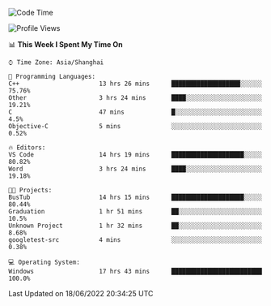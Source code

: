 <!--START_SECTION:waka-->
![Code Time](http://img.shields.io/badge/Code%20Time-134%20hrs%2049%20mins-blue)

![Profile Views](http://img.shields.io/badge/Profile%20Views-0-blue)

📊 **This Week I Spent My Time On** 

```text
⌚︎ Time Zone: Asia/Shanghai

💬 Programming Languages: 
C++                      13 hrs 26 mins      ███████████████████░░░░░░   75.76% 
Other                    3 hrs 24 mins       ████░░░░░░░░░░░░░░░░░░░░░   19.21% 
C                        47 mins             █░░░░░░░░░░░░░░░░░░░░░░░░   4.5% 
Objective-C              5 mins              ░░░░░░░░░░░░░░░░░░░░░░░░░   0.52%

🔥 Editors: 
VS Code                  14 hrs 19 mins      ████████████████████░░░░░   80.82% 
Word                     3 hrs 24 mins       ████░░░░░░░░░░░░░░░░░░░░░   19.18%

🐱‍💻 Projects: 
BusTub                   14 hrs 15 mins      ████████████████████░░░░░   80.44% 
Graduation               1 hr 51 mins        ██░░░░░░░░░░░░░░░░░░░░░░░   10.5% 
Unknown Project          1 hr 32 mins        ██░░░░░░░░░░░░░░░░░░░░░░░   8.68% 
googletest-src           4 mins              ░░░░░░░░░░░░░░░░░░░░░░░░░   0.38%

💻 Operating System: 
Windows                  17 hrs 43 mins      █████████████████████████   100.0%

```


 Last Updated on 18/06/2022 20:34:25 UTC
<!--END_SECTION:waka-->